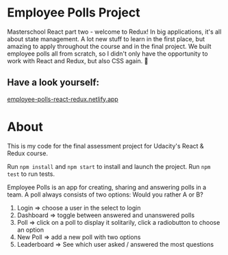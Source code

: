 # Employee Polls Project

Masterschool React part two - welcome to Redux! In big applications, it's all about state management. A lot new stuff to learn in the first place, but amazing to apply throughout the course and in the final project. We built employee polls all from scratch, so I didn't only have the opportunity to work with React and Redux, but also CSS again. 💛

## Have a look yourself:

[employee-polls-react-redux.netlify.app](employee-polls-react-redux.netlify.app)

# About

This is my code for the final assessment project for Udacity's React & Redux course.

Run `npm install` and `npm start` to install and launch the project.
Run `npm test` to run tests.

Employee Polls is an app for creating, sharing and answering polls in a team.
A poll always consists of two options: Would you rather A or B?

1. Login => choose a user in the select to login
2. Dashboard => toggle between answered and unanswered polls
3. Poll => click on a poll to display it solitarily, click a radiobutton to choose an option
4. New Poll => add a new poll with two options
5. Leaderboard => See which user asked / answered the most questions
